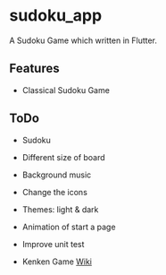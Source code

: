 # sudoku_app

A Sudoku Game which written in Flutter.

## Features

- Classical Sudoku Game

## ToDo

- Sudoku
 - Different size of board
 - Background music
 - Change the icons
 - Themes: light & dark
 - Animation of start a page
 - Improve unit test

- Kenken Game [Wiki](https://en.wikipedia.org/wiki/KenKen)
